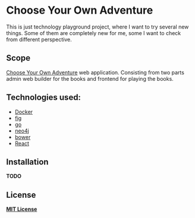 Choose Your Own Adventure
=========================

This is just technology playground project, where I want to try several new things. Some of them are completely new for me, some I want to check from different perspective.

## Scope

[Choose Your Own Adventure](http://en.wikipedia.org/wiki/Gamebook) web application. Consisting from two parts admin web builder for the books and frontend for playing the books.

## Technologies used:

* [Docker](https://www.docker.com/)
* [fig](http://www.fig.sh/)
* [go](https://golang.org/)
* [neo4j](neo4j.com)
* [bower](http://bower.io/)
* [React](http://facebook.github.io/react/)

## Installation

__TODO__

## License

**[MIT License](https://github.com/RStankov/SearchObject/blob/master/LICENSE.txt)**

